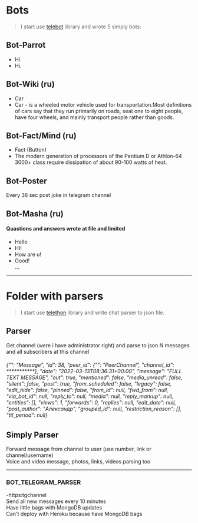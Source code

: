 # Bots
>I start use [telebot](https://github.com/eternnoir/pyTelegramBotAPI) library and wrote 5 simply bots:
## Bot-Parrot
- Hi.  
- Hi.
## Bot-Wiki (ru)
- Car
- Car - is a wheeled motor vehicle used for transportation.Most definitions of cars say that they run primarily on roads, seat one to eight people, have four wheels, and mainly transport people rather than goods.  
## Bot-Fact/Mind (ru)
- Fact (Button)
- The modern generation of processors of the Pentium D or Athlon-64 3000+ class require dissipation of about 90-100 watts of heat.
## Bot-Poster
Every 36 sec post joke in telegram channel
## Bot-Masha (ru) 
#### Quastions and answers wrote at file and limited
- Hello
- HI!
- How are u!
- Good!  
...  

---

# Folder with parsers
>I start use [telethon](https://docs.telethon.dev/en/stable/) library and write chat parser to json file. 
## Parser
Get channel (were i have administrator right) and parse to json N messages and all subscribers at this channel  
###### {"_": "Message", "id": 38, "peer_id": {"_": "PeerChannel", "channel_id": ***********}, "date": "2022-03-13T08:36:31+00:00", "message": "FULL TEXT MESSAGE", "out": true, "mentioned": false, "media_unread": false, "silent": false, "post": true, "from_scheduled": false, "legacy": false, "edit_hide": false, "pinned": false, "from_id": null, "fwd_from": null, "via_bot_id": null, "reply_to": null, "media": null, "reply_markup": null, "entities": [], "views": 1, "forwards": 0, "replies": null, "edit_date": null, "post_author": "Александр", "grouped_id": null, "restriction_reason": [], "ttl_period": null}
## Simply Parser
Forward message from channel to user (use number, link or channel/username)  
Voice and video message, photos, links, videos parsing too

---

### BOT_TELEGRAM_PARSER  
-https:tgchannel  
Send all new messages every 10 minutes  
Have little bags with MongoDB updates  
Can't deploy with Heroku because have MongoDB bags
